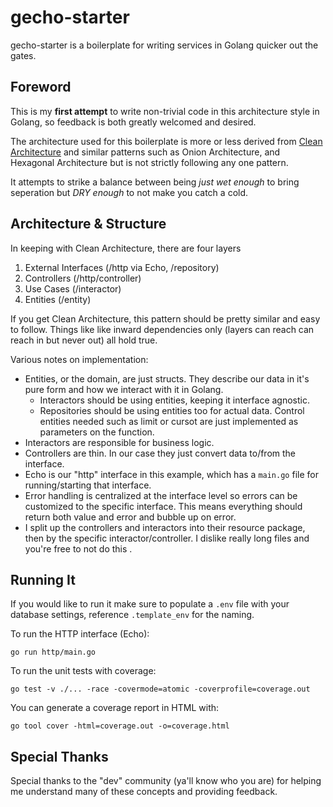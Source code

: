 # gecho-starter
gecho-starter is a boilerplate for writing services in Golang quicker out the gates.

## Foreword
This is my **first attempt** to write non-trivial code in this architecture style in Golang, so feedback is both greatly welcomed and desired.

The architecture used for this boilerplate is more or less derived from [Clean Architecture](https://blog.cleancoder.com/uncle-bob/2012/08/13/the-clean-architecture.html) and similar patterns such as Onion Architecture, and Hexagonal Architecture but is not strictly following any one pattern.

It attempts to strike a balance between being *just wet enough* to bring seperation but *DRY enough* to not make you catch a cold.

## Architecture & Structure
In keeping with Clean Architecture, there are four layers

1. External Interfaces (/http via Echo, /repository)
2. Controllers (/http/controller)
3. Use Cases (/interactor)
4. Entities (/entity)

If you get Clean Architecture, this pattern should be pretty similar and easy to follow. Things like like inward dependencies only (layers can reach can reach in but never out) all hold true.

Various notes on implementation:
- Entities, or the domain, are just structs. They describe our data in it's pure form and how we interact with it in Golang.
  - Interactors should be using entities, keeping it interface agnostic.
  - Repositories should be using entities too for actual data. Control entities needed such as limit or cursot are just implemented as parameters on the function.
- Interactors are responsible for business logic.
- Controllers are thin. In our case they just convert data to/from the interface.
- Echo is our "http" interface in this example, which has a `main.go` file for running/starting that interface.
- Error handling is centralized at the interface level so errors can be customized to the specific interface. This means everything should return both value and error and bubble up on error.
- I split up the controllers and interactors into their resource package, then by the specific interactor/controller. I dislike really long files and you're free to not do this .

## Running It
If you would like to  run it make sure to populate a `.env` file with your database settings, reference `.template_env` for the naming.

To run the HTTP interface (Echo):
```shell
go run http/main.go
```

To run the unit tests with coverage:
```shell
go test -v ./... -race -covermode=atomic -coverprofile=coverage.out
```

You can generate a coverage report in HTML with:
```shell
go tool cover -html=coverage.out -o=coverage.html
```

## Special Thanks
Special thanks to the "dev" community (ya'll know who you are) for helping me understand many of these concepts and providing feedback.